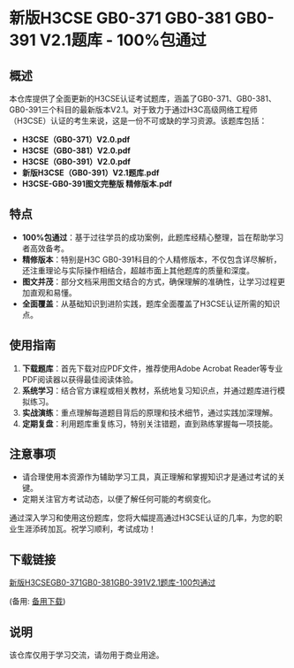 # 新版H3CSE GB0-371 GB0-381 GB0-391 V2.1题库 - 100%包通过

## 概述

本仓库提供了全面更新的H3CSE认证考试题库，涵盖了GB0-371、GB0-381、GB0-391三个科目的最新版本V2.1。对于致力于通过H3C高级网络工程师（H3CSE）认证的考生来说，这是一份不可或缺的学习资源。该题库包括：

- **H3CSE（GB0-371）V2.0.pdf**
- **H3CSE（GB0-381）V2.0.pdf**
- **H3CSE（GB0-391）V2.0.pdf**
- **新版H3CSE（GB0-391）V2.1题库.pdf**
- **H3CSE-GB0-391图文完整版 精修版本.pdf**

## 特点

- **100%包通过**：基于过往学员的成功案例，此题库经精心整理，旨在帮助学习者高效备考。
- **精修版本**：特别是H3C GB0-391科目的个人精修版本，不仅包含详尽解析，还注重理论与实际操作相结合，超越市面上其他题库的质量和深度。
- **图文并茂**：部分文档采用图文结合的方式，确保理解的准确性，让学习过程更加直观和易懂。
- **全面覆盖**：从基础知识到进阶实践，题库全面覆盖了H3CSE认证所需的知识点。

## 使用指南

1. **下载题库**：首先下载对应PDF文件，推荐使用Adobe Acrobat Reader等专业PDF阅读器以获得最佳阅读体验。
2. **系统学习**：结合官方课程或相关教材，系统地复习知识点，并通过题库进行模拟练习。
3. **实战演练**：重点理解每道题目背后的原理和技术细节，通过实践加深理解。
4. **定期复盘**：利用题库重复练习，特别关注错题，直到熟练掌握每一项技能。

## 注意事项

- 请合理使用本资源作为辅助学习工具，真正理解和掌握知识才是通过考试的关键。
- 定期关注官方考试动态，以便了解任何可能的考纲变化。

通过深入学习和使用这份题库，您将大幅提高通过H3CSE认证的几率，为您的职业生涯添砖加瓦。祝学习顺利，考试成功！

## 下载链接
[新版H3CSEGB0-371GB0-381GB0-391V2.1题库-100包通过](https://pan.quark.cn/s/4606be9b632c) 

(备用: [备用下载](https://pan.baidu.com/s/1vUCbzyh3CbisSFE5Ci4Kkg?pwd=1234))

## 说明

该仓库仅用于学习交流，请勿用于商业用途。
